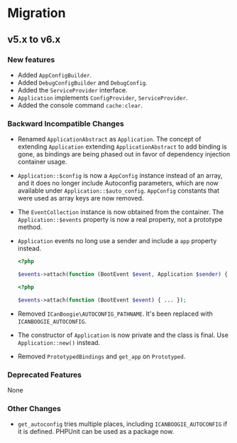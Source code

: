# Migration

## v5.x to v6.x

### New features

- Added `AppConfigBuilder`.
- Added `DebugConfigBuilder` and `DebugConfig`.
- Added the `ServiceProvider` interface.
- `Application` implements `ConfigProvider`, `ServiceProvider`.
- Added the console command `cache:clear`.

### Backward Incompatible Changes

- Renamed `ApplicationAbstract` as `Application`. The concept of extending `Application` extending `ApplicationAbstract` to add binding is gone, as bindings are being phased out in favor of dependency injection container usage.

- `Application::$config` is now a `AppConfig` instance instead of an array, and it does no longer include Autoconfig parameters, which are now available under `Application::$auto_config`. `AppConfig` constants that were used as array keys are now removed.

- The `EventCollection` instance is now obtained from the container. The `Application::$events` property is now a real property, not a prototype method.

- `Application` events no long use a sender and include a `app` property instead.

    ```php
    <?php

    $events->attach(function (BootEvent $event, Application $sender) { ... });
    ```
    ```php
    <?php

    $events->attach(function (BootEvent $event) { ... });
    ```

- Removed `ICanBoogie\AUTOCONFIG_PATHNAME`. It's been replaced with `ICANBOOGIE_AUTOCONFIG`.

- The constructor of `Application` is now private and the class is final. Use `Application::new()` instead.

- Removed `PrototypedBindings` and `get_app` on `Prototyped`.

### Deprecated Features

None

### Other Changes

- `get_autoconfig` tries multiple places, including `ICANBOOGIE_AUTOCONFIG` if it is defined. PHPUnit can be used as a package now.
